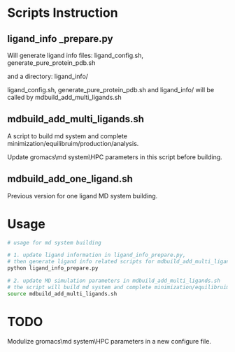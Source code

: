 # Scripts Instruction

## ligand_info _prepare.py

Will generate ligand info files: ligand_config.sh, generate_pure_protein_pdb.sh

and a directory: ligand_info/

ligand_config.sh, generate_pure_protein_pdb.sh and ligand_info/ will be called by mdbuild_add_multi_ligands.sh

## mdbuild_add_multi_ligands.sh

A script to build md system and complete minimization/equilibruim/production/analysis.

Update gromacs\md system\HPC parameters in this script before building.

## mdbuild_add_one_ligand.sh

Previous version for one ligand MD system building.

# Usage

```bash
# usage for md system building 

# 1. update ligand information in ligand_info_prepare.py,
# then generate ligand info related scripts for mdbuild_add_multi_ligands.sh
python ligand_info_prepare.py

# 2. update MD simulation parameters in mdbuild_add_multi_ligands.sh
# the script will build md system and complete minimization/equilibruim/production/analysis  
source mdbuild_add_multi_ligands.sh

```


# TODO

Modulize gromacs\md system\HPC parameters in a new configure file.
